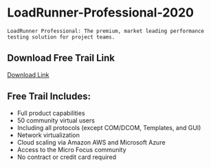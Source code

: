 # LoadRunner-Professional-2020

```
LoadRunner Professional: The premium, market leading performance testing solution for project teams.
```

## Download Free Trail Link
[Download Link](https://www.microfocus.com/en-us/products/loadrunner-professional/free-trial)


## Free Trail Includes:

- Full product capabilities
- 50 community virtual users
- Including all protocols (except COM/DCOM, Templates, and GUI)
- Network virtualization
- Cloud scaling via Amazon AWS and Microsoft Azure
- Access to the Micro Focus community
- No contract or credit card required


